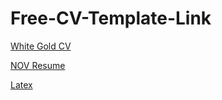 # Free-CV-Template-Link
[White Gold CV](https://www.canva.com/design/DAFT5HGNGXs/QxU2-TE3ESycpvk9sl1ddg/edit?locale=en&ui=eyJBIjp7IkUiOnsiQSI6dHJ1ZX19fQ)

[NOV Resume](https://novoresume.com/editor/resume/3ffa4f40-74cd-11ed-af5b-b16634e967af)

[Latex](https://www.overleaf.com/project)
